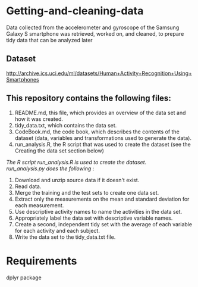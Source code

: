 # Getting-and-cleaning-data
Data collected from the accelerometer and gyroscope of the Samsung Galaxy S smartphone was retrieved, worked on, and cleaned, to prepare tidy data that can be analyzed later

## Dataset
http://archive.ics.uci.edu/ml/datasets/Human+Activity+Recognition+Using+Smartphones


## This repository contains the following files:

1. README.md, this file, which provides an overview of the data set and how it was created.
2. tidy_data.txt, which contains the data set.
3. CodeBook.md, the code book, which describes the contents of the dataset (data, variables and transformations used to generate the data).
4. run_analysis.R, the R script that was used to create the dataset (see the Creating the data set section below)


*The R script run_analysis.R is used to create the dataset*.</br>
*run_analysis.py does the following* :
1. Download and unzip source data if it doesn't exist.
2. Read data.
3. Merge the training and the test sets to create one data set.
4. Extract only the measurements on the mean and standard deviation for each measurement.
5. Use descriptive activity names to name the activities in the data set.
6. Appropriately label the data set with descriptive variable names.
7. Create a second, independent tidy set with the average of each variable for each activity and each subject.
8. Write the data set to the tidy_data.txt file.

# Requirements
dplyr package
